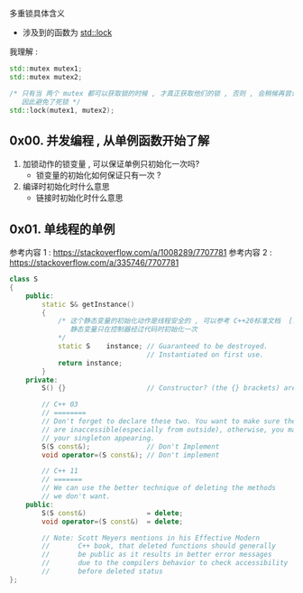 多重锁具体含义
- 涉及到的函数为 [std::lock](https://zh.cppreference.com/w/cpp/thread/lock)

我理解 :
```c++
std::mutex mutex1;
std::mutex mutex2;

/* 只有当 两个 mutex 都可以获取锁的时候 , 才真正获取他们的锁 , 否则 , 会稍候再尝试获取 . 
   因此避免了死锁 */
std::lock(mutex1, mutex2);
```

## 0x00. 并发编程 , 从单例函数开始了解

1. 加锁动作的锁变量 , 可以保证单例只初始化一次吗?
    - 锁变量的初始化如何保证只有一次 ? 
2. 编译时初始化时什么意思
    - 链接时初始化时什么意思

## 0x01. 单线程的单例

参考内容 1 : https://stackoverflow.com/a/1008289/7707781
参考内容 2 : https://stackoverflow.com/a/335746/7707781

```c++
class S
{
    public:
        static S& getInstance()
        {
            /* 这个静态变量的初始化动作是线程安全的 , 可以参考 C++20标准文档  [stmt.dcl] 第4段 
               静态变量只在控制器经过代码时初始化一次
            */
            static S    instance; // Guaranteed to be destroyed.
                                  // Instantiated on first use.
            return instance;
        }
    private:
        S() {}                    // Constructor? (the {} brackets) are needed here.

        // C++ 03
        // ========
        // Don't forget to declare these two. You want to make sure they
        // are inaccessible(especially from outside), otherwise, you may accidentally get copies of
        // your singleton appearing.
        S(S const&);              // Don't Implement
        void operator=(S const&); // Don't implement

        // C++ 11
        // =======
        // We can use the better technique of deleting the methods
        // we don't want.
    public:
        S(S const&)               = delete;
        void operator=(S const&)  = delete;

        // Note: Scott Meyers mentions in his Effective Modern
        //       C++ book, that deleted functions should generally
        //       be public as it results in better error messages
        //       due to the compilers behavior to check accessibility
        //       before deleted status
};
```
